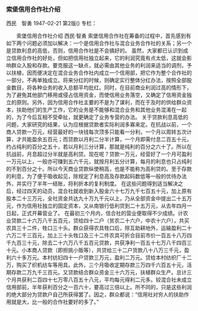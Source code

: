 ### 索堡信用合作社介绍
西民　智勇
1947-02-21
第2版()
专栏：

　　索堡信用合作社介绍
    西民·智勇
    索堡信用合作社在筹备的过程中，首先感到有如下两个问题必须加以解决：一个是信用合作社与混合业务合作社的关系；另一个是贷款利息的高低，否则，信用合作社是不会搞好的。
    虽然，大家都已认识到成立信用合作社的好处，但如把信用社独立起来，它的利润究竟有点太低，这就会影响群众入股和存款。要克服这一缺点，就必需由其他业务的利润来适当的调剂，予以扶植，因而便决定在混合业务合作社内成立一个信用部，把它作为整个合作社的一部分，不再单独成立。将来分红的时候，则确定实行整体分红办法，按照全部股金数目，将各种业务的收入总额平均批红。同时，在目前商业利润过高的情形下，为了避免其他部门移用或侵占信用资金，而使信用业务落空，又确定了信用资金独立的原则。另外，因为信用合作社主要的不是为了谋利，而在于及时的供给群众资本，扶助他们的生产工作，它的业务是不能够和混合业务和其他业务混淆在一起的，为了今后互相不受牵扯，就更确定了业务专营的办法。
    关于贷款利息高低的问题，大家研究的结果，认为应根据贷款者实际利润多寡来定。在抗战以前，一个商人贷款一万元，经营最好的一块钱每次顶多只能看一分利，一个月以周转五次计算，才共能盈余五百元；而贷款以月利二分半计算，一个月即需付息二百五十元，约占纯利的百分之五十，若以月利三分计算，那就是纯利的百分之六十了。所以在抗战前，月息超过分半就是高利贷。现在呢？贷款一万元，经营好了一个月可盈利一万元以上，一般亦可赚到五六千元，就按月利五分计算，每月的利息也只占纯利的不到百分之十。所以今天商业贷款纵使稍高，也是不能称为高利贷的。至于存款的利息，为了便于吸收起见，除规定了利息高及存款起码数低等一般的优待办法外，并实行了半年一结账，将利折本的复利制度。
    在这些问题得到适当解决之后，经过四天的动员，混合社就收到新入股金六十七万九千七百五十元，加上原有股本二十三万元，全社资金共达九十万九千元以上，乃从全部资金中提出二十五万元，作为信用社独立的固定资本，又从南银行低利贷到二十五万元，从去年四月一日起，正式开幕营业了。
    在最初三个月内，信合社的营业便取得不少成绩。计农业贷款二十六万八千五百元，贷给四十二户（贫农二十六户，中农十六户），共买农具三十二件，牲口三十头。群众获得农具牲口后，除互助耕地外，运输盈利二十六万二千三百元，加上三十头牲口及三十二件农具可折合目前市价一百五十八万四千九百三十元，除去二十六万八千五百元贷款，共获净利一百五十七万八千四百三十元。小本商人贷款（即担挑小贩等），共贷给三十二户货款八十八万三千元，盈利六十多万元。本村纺妇四十一户贷款三万元，盈利二万元。贷给本村纺织厂十二万，购买了织机纺车等用具。此外，三个月吸收定期存款三万四千六百五十元，活期存款二万九千三百元。又贷款结合群众资金三十六万元，扶植群众生产。总计三个月共获利二百四十七万零八百五十八元，平均每元得利二元多。较混合社未成立信用部前，半年获利百分之一百六十，要高过三倍以上。所不同的，只是这些利润的绝大部分为贷款户自己所获得罢了。因之，群众都说：“信用社对穷人的扶助作用就是大，比一般的合作社要好的多了。”

